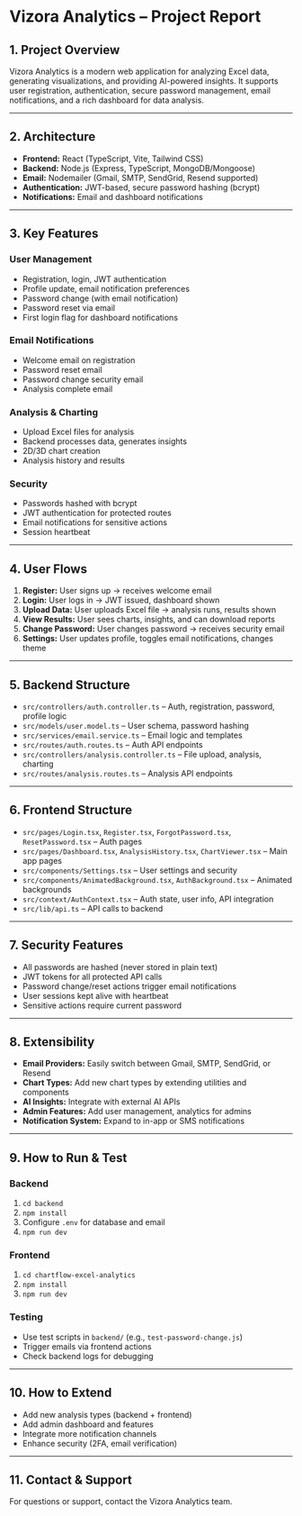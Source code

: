 # Vizora Analytics – Project Report

## 1. Project Overview
Vizora Analytics is a modern web application for analyzing Excel data, generating visualizations, and providing AI-powered insights. It supports user registration, authentication, secure password management, email notifications, and a rich dashboard for data analysis.

---

## 2. Architecture
- **Frontend:** React (TypeScript, Vite, Tailwind CSS)
- **Backend:** Node.js (Express, TypeScript, MongoDB/Mongoose)
- **Email:** Nodemailer (Gmail, SMTP, SendGrid, Resend supported)
- **Authentication:** JWT-based, secure password hashing (bcrypt)
- **Notifications:** Email and dashboard notifications

---

## 3. Key Features

### User Management
- Registration, login, JWT authentication
- Profile update, email notification preferences
- Password change (with email notification)
- Password reset via email
- First login flag for dashboard notifications

### Email Notifications
- Welcome email on registration
- Password reset email
- Password change security email
- Analysis complete email

### Analysis & Charting
- Upload Excel files for analysis
- Backend processes data, generates insights
- 2D/3D chart creation
- Analysis history and results

### Security
- Passwords hashed with bcrypt
- JWT authentication for protected routes
- Email notifications for sensitive actions
- Session heartbeat

---

## 4. User Flows

1. **Register:** User signs up → receives welcome email
2. **Login:** User logs in → JWT issued, dashboard shown
3. **Upload Data:** User uploads Excel file → analysis runs, results shown
4. **View Results:** User sees charts, insights, and can download reports
5. **Change Password:** User changes password → receives security email
6. **Settings:** User updates profile, toggles email notifications, changes theme

---

## 5. Backend Structure
- `src/controllers/auth.controller.ts` – Auth, registration, password, profile logic
- `src/models/user.model.ts` – User schema, password hashing
- `src/services/email.service.ts` – Email logic and templates
- `src/routes/auth.routes.ts` – Auth API endpoints
- `src/controllers/analysis.controller.ts` – File upload, analysis, charting
- `src/routes/analysis.routes.ts` – Analysis API endpoints

---

## 6. Frontend Structure
- `src/pages/Login.tsx`, `Register.tsx`, `ForgotPassword.tsx`, `ResetPassword.tsx` – Auth pages
- `src/pages/Dashboard.tsx`, `AnalysisHistory.tsx`, `ChartViewer.tsx` – Main app pages
- `src/components/Settings.tsx` – User settings and security
- `src/components/AnimatedBackground.tsx`, `AuthBackground.tsx` – Animated backgrounds
- `src/context/AuthContext.tsx` – Auth state, user info, API integration
- `src/lib/api.ts` – API calls to backend

---

## 7. Security Features
- All passwords are hashed (never stored in plain text)
- JWT tokens for all protected API calls
- Password change/reset actions trigger email notifications
- User sessions kept alive with heartbeat
- Sensitive actions require current password

---

## 8. Extensibility
- **Email Providers:** Easily switch between Gmail, SMTP, SendGrid, or Resend
- **Chart Types:** Add new chart types by extending utilities and components
- **AI Insights:** Integrate with external AI APIs
- **Admin Features:** Add user management, analytics for admins
- **Notification System:** Expand to in-app or SMS notifications

---

## 9. How to Run & Test

### Backend
1. `cd backend`
2. `npm install`
3. Configure `.env` for database and email
4. `npm run dev`

### Frontend
1. `cd chartflow-excel-analytics`
2. `npm install`
3. `npm run dev`

### Testing
- Use test scripts in `backend/` (e.g., `test-password-change.js`)
- Trigger emails via frontend actions
- Check backend logs for debugging

---

## 10. How to Extend
- Add new analysis types (backend + frontend)
- Add admin dashboard and features
- Integrate more notification channels
- Enhance security (2FA, email verification)

---

## 11. Contact & Support
For questions or support, contact the Vizora Analytics team. 
